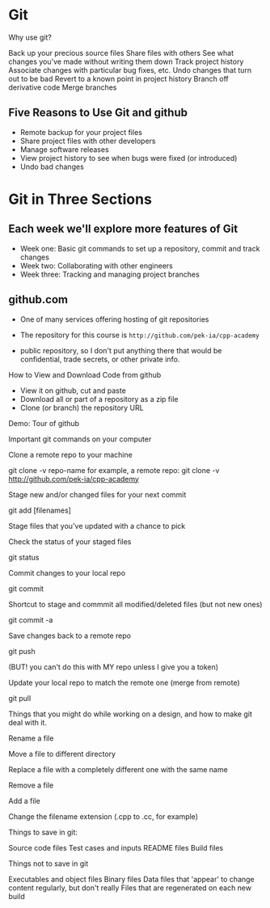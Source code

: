 # Git

Why use git?

Back up your precious source files
Share files with others
See what changes you've made without writing them down
Track project history
Associate changes with particular bug fixes, etc.
Undo changes that turn out to be bad
Revert to a known point in project history
Branch off derivative code
Merge branches

## Five Reasons to Use Git and github

- Remote backup for your project files
- Share project files with other developers
- Manage software releases
- View project history to see when bugs were fixed (or introduced)
- Undo bad changes

# Git in Three Sections

## Each week we'll explore more features of Git

- Week one: Basic git commands to set up a repository, commit and track changes
- Week two: Collaborating with other engineers
- Week three: Tracking and managing project branches

## github.com

- One of many services offering hosting of git repositories

- The repository for this course is
	`http://github.com/pek-ia/cpp-academy`

- public repository, so I don't put anything there that would be confidential, trade secrets, or other private info.


How to View and Download Code from github

- View it on github, cut and paste
- Download all or part of a repository as a zip file
- Clone (or branch) the repository URL

Demo: Tour of github

Important git commands on your computer

Clone a remote repo to your machine

git clone -v repo-name
for example, a remote repo:
git clone -v http://github.com/pek-ia/cpp-academy

Stage new and/or changed files for your next commit

git add [filenames]

Stage files that you've updated with a chance to pick

Check the status of your staged files

git status

Commit changes to your local repo

git commit

Shortcut to stage and commmit all modified/deleted files (but not new ones)

git commit -a

Save changes back to a remote repo

git push

(BUT!  you can't do this with MY repo unless I give you a token)

Update your local repo to match the remote one (merge from remote)

git pull

Things that you might do while working on a design, and how to make git deal with it.

Rename a file

Move a file to different directory

Replace a file with a completely different one with the same name

Remove a file

Add a file

Change the filename extension (.cpp to .cc, for example)



Things to save in git:

Source code files
Test cases and inputs
README files
Build files

Things not to save in git

Executables and object files
Binary files
Data files that 'appear' to change content regularly, but don't really
Files that are regenerated on each new build